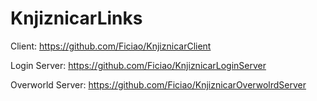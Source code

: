 # KnjiznicarLinks
Client: https://github.com/Ficiao/KnjiznicarClient

Login Server: https://github.com/Ficiao/KnjiznicarLoginServer

Overworld Server: https://github.com/Ficiao/KnjiznicarOverwolrdServer
